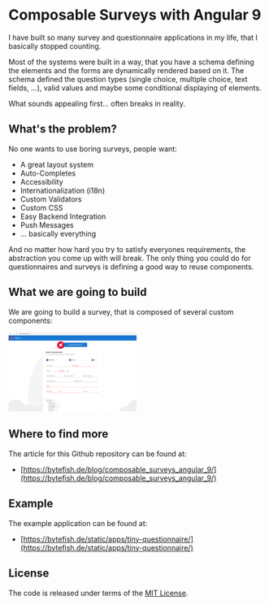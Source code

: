 # Composable Surveys with Angular 9 #

I have built so many survey and questionnaire applications in my life, that I basically stopped counting.

Most of the systems were built in a way, that you have a schema defining the elements and the forms are 
dynamically rendered based on it. The schema defined the question types (single choice, multiple choice, 
text fields, ...), valid values and maybe some conditional displaying of elements.

What sounds appealing first... often breaks in reality.

## What's the problem? ##

No one wants to use boring surveys, people want:

* A great layout system
* Auto-Completes
* Accessibility
* Internationalization (i18n)
* Custom Validators
* Custom CSS
* Easy Backend Integration
* Push Messages 
* ... basically everything

And no matter how hard you try to satisfy everyones requirements, the abstraction you come 
up with will break. The only thing you could do for questionnaires and surveys is defining 
a good way to reuse components.

## What we are going to build ##

We are going to build a survey, that is composed of several custom components:

<a href="https://raw.githubusercontent.com/bytefish/TinyQuestionnaire/master/images/survey.png">
    <img src="https://raw.githubusercontent.com/bytefish/TinyQuestionnaire/master/images/survey.png" alt="Survey App Screenshot" width="50%" />
</a>

## Where to find more ##

The article for this Github repository can be found at:

* [https://bytefish.de/blog/composable_surveys_angular_9/](https://bytefish.de/blog/composable_surveys_angular_9/)

## Example ##

The example application can be found at:

* [https://bytefish.de/static/apps/tiny-questionnaire/](https://bytefish.de/static/apps/tiny-questionnaire/)

## License ##

The code is released under terms of the [MIT License].

[MIT License]: https://opensource.org/licenses/MIT